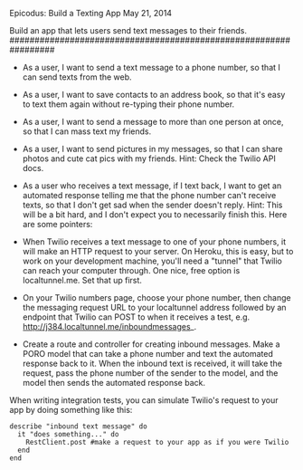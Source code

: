 Epicodus: Build a Texting App
May 21, 2014

Build an app that lets users send text messages to their friends.
#################################################################

*  As a user, I want to send a text message to a phone number, so that I can send texts from the web.



*  As a user, I want to save contacts to an address book, so that it's easy to text them again without re-typing their phone number.

*  As a user, I want to send a message to more than one person at once, so that I can mass text my friends.

*  As a user, I want to send pictures in my messages, so that I can share photos and cute cat pics with my friends. Hint: Check the Twilio API docs.

*  As a user who receives a text message, if I text back, I want to get an automated response telling me that the phone number can't receive texts, so that I don't get sad when the sender doesn't reply. Hint: This will be a bit hard, and I don't expect you to necessarily finish this. Here are some pointers:

  * When Twilio receives a text message to one of your phone numbers, it will make an HTTP request to your server. On Heroku, this is easy, but to work on your development machine, you'll need a "tunnel" that Twilio can reach your computer through. One nice, free option is localtunnel.me. Set that up first.

  * On your Twilio numbers page, choose your phone number, then change the messaging request URL to your localtunnel address followed by an endpoint that Twilio can POST to when it receives a test, e.g. http://j384.localtunnel.me/inboundmessages_.

  * Create a route and controller for creating inbound messages. Make a PORO model that can take a phone number and text the automated response back to it. When the inbound text is received, it will take the request, pass the phone number of the sender to the model, and the model then sends the automated response back.

When writing integration tests, you can simulate Twilio's request to your app by doing something like this:

    describe "inbound text message" do
      it "does something..." do
        RestClient.post #make a request to your app as if you were Twilio
      end
    end

